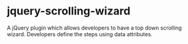 jquery-scrolling-wizard
=======================

A jQuery plugin which allows developers to have a top down scrolling wizard. Developers define the steps using data attributes.